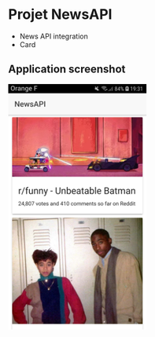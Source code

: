 # Projet NewsAPI

* News API integration
* Card

## Application screenshot

<img src="./src/assets/imgs/screen.jpg" height="500" />